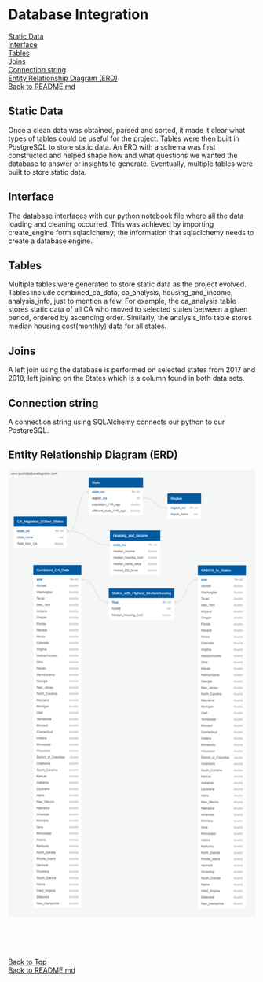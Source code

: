 # Database Integration  
[Static Data](#static-data)  
[Interface](#interface)  
[Tables](#tables)  
[Joins](#joins)  
[Connection string](#connection-string)  
[Entity Relationship Diagram (ERD)](#entity-relationship-diagram-erd)  
[Back to README.md](/README.md)

## Static Data  
Once a clean data was obtained, parsed and sorted, it made it clear what types of tables could be useful for the project. Tables were then built in PostgreSQL to store static data. An ERD with a schema was first constructed and helped shape how and what questions we wanted the database to answer or insights to generate. Eventually, multiple tables were built to store static data.  

## Interface  
The database interfaces with our python notebook file where all the data loading and cleaning occurred. This was achieved by importing create_engine form sqlaclchemy; the information that sqlaclchemy needs to create a database engine.  

## Tables  
Multiple tables were generated to store static data as the project evolved. Tables include combined_ca_data, ca_analysis, housing_and_income, analysis_info, just to mention a few. For example, the ca_analysis table stores static data of all CA who moved to selected states between a given period, ordered by ascending order. Similarly, the analysis_info table stores median housing cost(monthly) data for all states.  

## Joins  
A left join using the database is performed on selected states from 2017 and 2018, left joining on the States which is a column found in both data sets.  

## Connection string  
A connection string using SQLAlchemy connects our python to our PostgreSQL.  

## Entity Relationship Diagram (ERD)  
<img align="center" width="700" src="/pics/Migration_FlowDB(2).png"><br/>
<br/>
<br/>
<br/>
<br/>  

[Back to Top](#database-integration)  
[Back to README.md](/README.md)
